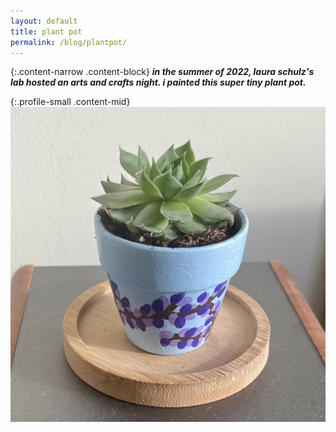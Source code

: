 ```yaml
---
layout: default
title: plant pot
permalink: /blog/plantpot/
---
```


{:.content-narrow .content-block}
***in the summer of 2022, laura schulz's lab hosted an arts and crafts night. i painted this super tiny plant pot.***

{:.profile-small .content-mid}
![plantpot](/imgs/plantpot.jpg)